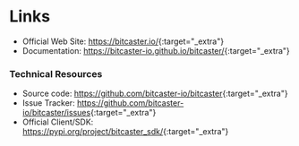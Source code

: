 # Links


- Official Web Site: <https://bitcaster.io/>{:target="_extra"}
- Documentation: <https://bitcaster-io.github.io/bitcaster/>{:target="_extra"}


### Technical Resources

- Source code: <https://github.com/bitcaster-io/bitcaster>{:target="_extra"}
- Issue Tracker: <https://github.com/bitcaster-io/bitcaster/issues>{:target="_extra"}
- Official Client/SDK: <https://pypi.org/project/bitcaster_sdk/>{:target="_extra"}
